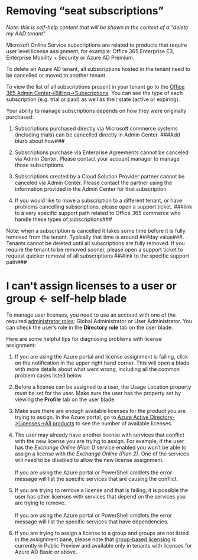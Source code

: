 Removing “seat subscriptions”
=============================

*Note: this is self-help content that will be shown in the context of a
“delete my AAD tenant”*

Microsoft Online Service subscriptions are related to products that
require user level license assignment, for example: Office 365
Enterprise E3, Enterprise Mobility + Security or Azure AD Premium.

To delete an Azure AD tenant, all subscriptions hosted in the tenant
need to be cancelled or moved to another tenant.

To view the list of all subscriptions present in your tenant go to the
[Office 365 Admin
Center-&gt;Billing-&gt;Subscriptions](https://portal.office.com/adminportal/home#/subscriptions).
You can see the type of each subscription (e.g. trial or paid) as well
as their state (active or expiring).

Your ability to manage subscriptions depends on how they were originally
purchased:

1.  Subscriptions purchased directly via Microsoft commerce systems
    (including trials) can be cancelled directly in Admin Center.
    \#\#\#Add blurb about how\#\#\#

2.  Subscriptions purchase via Enterprise Agreements cannot be canceled
    via Admin Center. Please contact your account manager to manage
    those subscriptions.

3.  Subscriptions created by a Cloud Solution Provider partner cannot be
    canceled via Admin Center. Please contact the partner using the
    information provided in the Admin Center for that subscription.

4.  If you would like to move a subscription to a different tenant, or
    have problems cancelling subscriptions, please open a
    support ticket. \#\#\#link to a very specific support path related
    to Office 365 commerce who handle these types of subscriptions\#\#\#

Note: when a subscription is cancelled it takes some time before it is
fully removed from the tenant. Typically that time is around \#\#\#day
value\#\#\#. Tenants cannot be deleted until all subscriptions are fully
removed. If you require the tenant to be removed sooner, please open a
support ticket to request quicker removal of all subscriptions
\#\#\#link to the specific support path\#\#\#

I can't assign licenses to a user or group &lt;- self-help blade
================================================================

To manage user licenses, you need to use an account with one of the
required [administrator
roles](https://docs.microsoft.com/en-us/azure/active-directory/active-directory-assign-admin-roles):
Global Administrator or User Administrator. You can check the user’s
role in the **Directory role** tab on the user blade.

Here are some helpful tips for diagnosing problems with license
assignment:

1.  If you are using the Azure portal and license assignment is failing,
    click on the notification in the upper right hand corner. This will
    open a blade with more details about what went wrong, including all
    the common problem cases listed below.

2.  Before a license can be assigned to a user, the Usage Location
    property must be set for the user. Make sure the user has the
    property set by viewing the **Profile** tab on the user blade.

3.  Make sure there are enough available licenses for the product you
    are trying to assign. In the Azure portal, go to [Azure Active
    Directory-&gt;Licenses-&gt;All
    products](https://portal.azure.com/#blade/Microsoft_AAD_IAM/LicensesMenuBlade/Products)
    to see the number of available licenses.

4.  The user may already have another license with services that
    conflict with the new license you are trying to assign. For example,
    if the user has the *Exchange Online (Plan 1)* service enabled you
    won’t be able to assign a license with the *Exchange Online
    (Plan 2)*. One of the services will need to be disabled to allow the
    new license assignment.\
    \
    If you are using the Azure portal or PowerShell cmdlets the error
    message will list the specific services that are causing
    the conflict.

5.  If you are trying to remove a license and that is failing, it is
    possible the user has other licenses with services that depend on
    the services you are trying to remove.\
    \
    If you are using the Azure portal or PowerShell cmdlets the error
    message will list the specific services that have dependencies.

6.  If you are trying to assign a license to a group and groups are not
    listed in the assignment pane, please note that [group-based
    licensing](https://docs.microsoft.com/en-us/azure/active-directory/active-directory-licensing-whatis-azure-portal)
    is currently in Public Preview and available only in tenants with
    licenses for Azure AD Basic or above.

